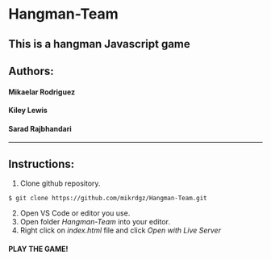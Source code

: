 # Hangman-Team
This is a hangman Javascript game
---
## Authors:
#### Mikaelar Rodriguez
#### Kiley Lewis
#### Sarad Rajbhandari
---
## Instructions:
1. Clone github repository.
```
$ git clone https://github.com/mikrdgz/Hangman-Team.git
```
2. Open VS Code or editor you use.
3. Open folder *Hangman-Team* into your editor.
4. Right click on *index.html* file and click *Open with Live Server*

#### PLAY THE GAME!
